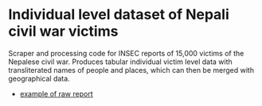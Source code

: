 # Individual level dataset of Nepali civil war victims

Scraper and processing code for INSEC reports of 15,000 victims of the Nepalese
civil war. Produces tabular individual victim level data with transliterated
names of people and places, which can then be merged with geographical data.

+ [example of raw report](http://www.insec.org.np/victim/candidate_details_user.php?MFID=12345)

